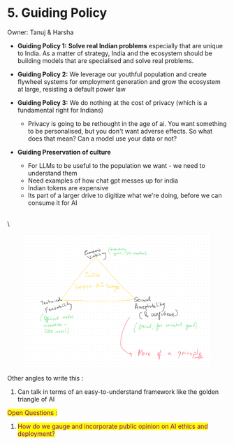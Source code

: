 # 5. Guiding Policy

Owner: Tanuj & Harsha



* **Guiding Policy 1:** **Solve real Indian problems** especially that are unique to India. As a matter of strategy, India and the ecosystem should be building models that are specialised and solve real problems.
* **Guiding Policy 2:** We leverage our youthful population and create flywheel systems for employment generation and grow the ecosystem at large, resisting a default power law
* **Guiding Policy 3:** We do nothing at the cost of privacy (which is a fundamental right for Indians)
  * Privacy is going to be rethought in the age of ai. You want something to be personalised, but you don't want adverse effects. So what does that mean? Can a model use your data or not?



*   **Guiding Preservation of culture**

    * For LLMs to be useful to the population we want - we need to understand them
    * Need examples of how chat gpt messes up for india
    * Indian tokens are expensive
    * Its part of a larger drive to digitize what we're doing, before we can consume it for AI



\
\


<figure><img src="../.gitbook/assets/image.png" alt=""><figcaption></figcaption></figure>

Other angles to write this :&#x20;

1. Can talk in terms of an easy-to-understand framework like the golden triangle of AI





<mark style="color:purple;">Open Questions :</mark>&#x20;

1. <mark style="color:purple;">How do we gauge and incorporate public opinion on AI ethics and deployment?</mark> &#x20;
